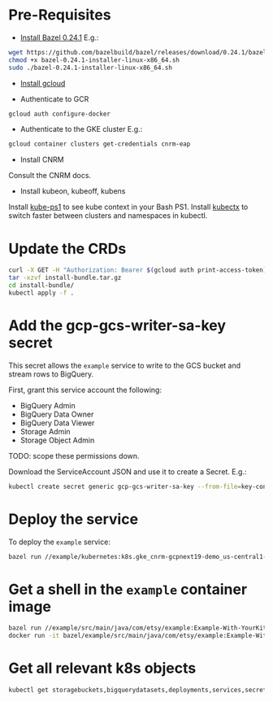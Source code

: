# Pre-Requisites

- [Install Bazel 0.24.1](https://github.com/bazelbuild/bazel/releases/download/0.24.1/bazel-0.24.1-installer-linux-x86_64.sh)
E.g.:
```bash
wget https://github.com/bazelbuild/bazel/releases/download/0.24.1/bazel-0.24.1-installer-linux-x86_64.sh
chmod +x bazel-0.24.1-installer-linux-x86_64.sh
sudo ./bazel-0.24.1-installer-linux-x86_64.sh
```

- [Install gcloud](https://cloud.google.com/sdk/install)

- Authenticate to GCR

```bash
gcloud auth configure-docker
```

- Authenticate to the GKE cluster
E.g.:
```bash
gcloud container clusters get-credentials cnrm-eap
```

- Install CNRM

Consult the CNRM docs.

- Install kubeon, kubeoff, kubens

Install [kube-ps1](https://github.com/jonmosco/kube-ps1) to see kube context in your Bash PS1.
Install [kubectx](https://github.com/ahmetb/kubectx) to switch faster between clusters and namespaces in kubectl.


# Update the CRDs

```bash
curl -X GET -H "Authorization: Bearer $(gcloud auth print-access-token)" -sL -o ./install-bundle.tar.gz --location-trusted https://us-central1-cnrm-eap.cloudfunctions.net/download/bigquery-test/infra/install-bundle.tar.gz
tar -xzvf install-bundle.tar.gz
cd install-bundle/
kubectl apply -f .
```

# Add the gcp-gcs-writer-sa-key secret

This secret allows the `example` service to write to the GCS bucket and stream rows to BigQuery. 

First, grant this service account the following:
- BigQuery Admin
- BigQuery Data Owner
- BigQuery Data Viewer
- Storage Admin
- Storage Object Admin 

TODO: scope these permissions down.

Download the ServiceAccount JSON and use it to create a Secret. E.g.:

```bash
kubectl create secret generic gcp-gcs-writer-sa-key --from-file=key-content=/home/gdonovan/Downloads/cnrm-gcpnext19-demo-644d9415ae5d.json
```

# Deploy the service

To deploy the `example` service:

```bash
bazel run //example/kubernetes:k8s.gke_cnrm-gcpnext19-demo_us-central1-a_cnrm-eap.cnrm-gcpnext19-demo.apply
```

# Get a shell in the `example` container image

```bash
bazel run //example/src/main/java/com/etsy/example:Example-With-YourKit && \
docker run -it bazel/example/src/main/java/com/etsy/example:Example-With-YourKit /bin/bash
```

# Get all relevant k8s objects

```bash
kubectl get storagebuckets,bigquerydatasets,deployments,services,secrets
```